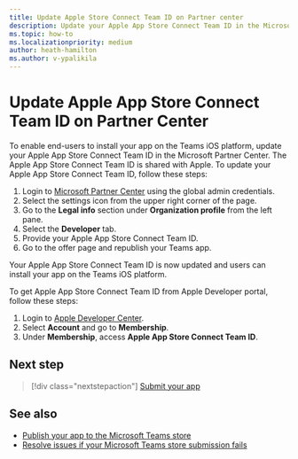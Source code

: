 ```yaml
---
title: Update Apple Store Connect Team ID on Partner center
description: Update your Apple App Store Connect Team ID in the Microsoft Partner Center to enable end-users to search and acquire your app on the Teams iOS platform.
ms.topic: how-to
ms.localizationpriority: medium
author: heath-hamilton
ms.author: v-ypalikila
---
```


# Update Apple App Store Connect Team ID on Partner Center

To enable end-users to install your app on the Teams iOS platform, update your Apple App Store Connect Team ID in the Microsoft Partner Center. The Apple App Store Connect Team ID is shared with Apple. To update your Apple App Store Connect Team ID, follow these steps:

1. Login to [Microsoft Partner Center](https://partner.microsoft.com/dashboard/home) using the global admin credentials.
1. Select the settings icon from the upper right corner of the page.
1. Go to the **Legal info** section under **Organization profile** from the left pane.
1. Select the **Developer** tab.
1. Provide your Apple App Store Connect Team ID.
1. Go to the offer page and republish your Teams app.
  
Your Apple App Store Connect Team ID is now updated and users can install your app on the Teams iOS platform.

To get Apple App Store Connect Team ID from Apple Developer portal, follow these steps:

1. Login to [Apple Developer Center](https://developer.apple.com/).
1. Select **Account** and go to **Membership**.
1. Under **Membership**, access **Apple App Store Connect Team ID**.

## Next step

> [!div class="nextstepaction"]
> [Submit your app](/office/dev/store/add-in-submission-guide)

## See also

* [Publish your app to the Microsoft Teams store](https://learn.microsoft.com/microsoftteams/platform/concepts/deploy-and-publish/appsource/publish)
* [Resolve issues if your Microsoft Teams store submission fails](~/concepts/deploy-and-publish/appsource/resolve-submission-issues.md)
